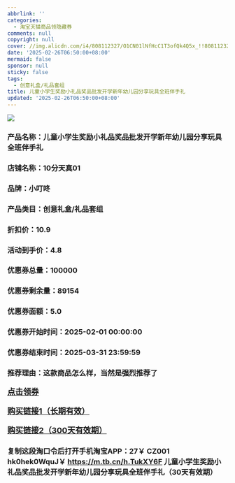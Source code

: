 ```yaml
---
abbrlink: ''
categories:
  - 淘宝天猫商品领隐藏券
comments: null
copyright: null
cover: //img.alicdn.com/i4/808112327/O1CN01lNfHcC1T3ofQk4Q5x_!!808112327.jpg
date: '2025-02-26T06:50:00+08:00'
mermaid: false
sponsor: null
sticky: false
tags:
  - 创意礼盒/礼品套组
title: 儿童小学生奖励小礼品奖品批发开学新年幼儿园分享玩具全班伴手礼
updated: '2025-02-26T06:50:00+08:00'
--- 
```


![](//img.alicdn.com/i4/808112327/O1CN01lNfHcC1T3ofQk4Q5x_!!808112327.jpg)

### 产品名称：儿童小学生奖励小礼品奖品批发开学新年幼儿园分享玩具全班伴手礼
### 店铺名称：10分天真01
### 品牌：小叮咚
### 产品类目：创意礼盒/礼品套组
### 折扣价：10.9
### 活动到手价：4.8
### 优惠券总量：100000
### 优惠券剩余量：89154
### 优惠券面额：5.0
### 优惠券开始时间：2025-02-01 00:00:00	
### 优惠券结束时间：2025-03-31 23:59:59	
### 推荐理由：这款商品怎么样，当然是强烈推荐了

<p style="font-size: 18px; font-weight: bold;">
  <a href="https://uland.taobao.com/coupon/edetail?e=s%2B0l6mH3aEGlhHvvyUNXZfh8CuWt5YH5OVuOuRD5gLJMmdsrkidbOWgpcJRl3wFwcV%2FlEyhmp8AvCofCC1%2FlTsi%2BP2JdFz1V015dwCwSS88mKZxQkfD7p58N%2BlLPMcUhnKwwGA7xLJpZBPySzc3MfnIE4r7wqPNK7NjcxRIBfQbVM%2Fe4LpP7OiwynAdGnOngsRcE0wncGCr0Ki%2BSZuH3cPHHU9JIfFDz49IpuNimzZ39oIt1wrbvd3bN3ZFO%2FHcc8gw7CyR8B19SbnB%2BnTVamGzWclIq8Ox5SjVD6ZUOC40OnH4vTWHbTcXmKtv5bvMRrR61%2B8m60q3JTE40kLCuKTVf34RU0Wfponv6QcvcARY%3D&traceId=2166d8db17407296732636749d133b&union_lens=lensId%3AOPT%401740729680%40213e4428_0dcd_1954b93038f_5cae%4001%40eyJmbG9vcklkIjo3MzM1NH0ie" target="_blank">点击领券</a>
</p>
<p style="font-size: 18px; font-weight: bold;">
  <a href="https://s.click.taobao.com/t?e=m%3D2%26s%3D%2F%2BsJ4gD2x69w4vFB6t2Z2ueEDrYVVa64LKpWJ%2Bin0XLjf2vlNIV67kkfnVn6TwKdYFMBzHxYoCP3ID%2FV1RqsF4wnCJeELi4I%2FIEn%2BS1IjHAB0ghlTd7WlZVm%2FOAUUFw71qrpxiwMoCNxc1AtbZGVSxLddS47UH4MNOby5pBHi7WMHuv7RoNv0dIOLe2GUnGWK3GkZDPC4%2BzUtWaBj3z4AAfCI5LFPRR4aFx5WMfCqQMBr1CMszt%2BSj5%2FclXvmjxBBRU4D8zV4vwWVfYOI55pmXB6Jd9pUfrR1KilmKsn0wzOwDMfXFgMfkU7wzNYVUgZGmGC%2BD2F2VVxKmPmpIKZsA%3D%3D" target="_blank">购买链接1（长期有效）</a>
</p>
<p style="font-size: 18px; font-weight: bold;">
  <a href="https://s.click.taobao.com/Bm6vOYs" target="_blank">购买链接2（300天有效期）</a>
</p>

### 复制这段淘口令后打开手机淘宝APP：27￥ CZ001 hk0hek0WquJ￥ https://m.tb.cn/h.TukXY6F  儿童小学生奖励小礼品奖品批发开学新年幼儿园分享玩具全班伴手礼（30天有效期）
